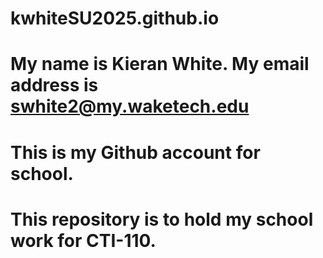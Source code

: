 # kwhiteSU2025.github.io
# My name is Kieran White. My email address is swhite2@my.waketech.edu
# This is my Github account for school.
# This repository is to hold my school work for CTI-110.